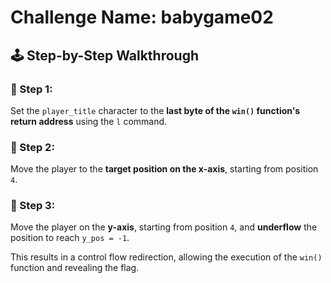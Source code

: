 # Challenge Name: babygame02

## 🕹️ Step-by-Step Walkthrough

### 🔹 Step 1:
Set the `player_title` character to the **last byte of the `win()` function's return address** using the `l` command.

### 🔹 Step 2:
Move the player to the **target position on the x-axis**, starting from position `4`.

### 🔹 Step 3:
Move the player on the **y-axis**, starting from position `4`, and **underflow** the position to reach `y_pos = -1`.

This results in a control flow redirection, allowing the execution of the `win()` function and revealing the flag.

